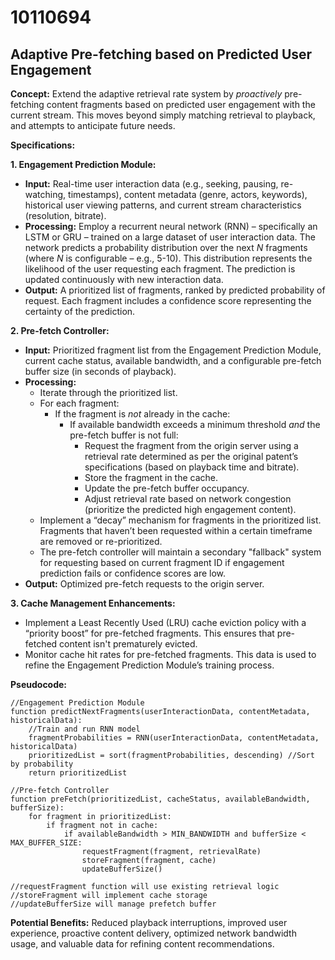 # 10110694

## Adaptive Pre-fetching based on Predicted User Engagement

**Concept:** Extend the adaptive retrieval rate system by *proactively* pre-fetching content fragments based on predicted user engagement with the current stream. This moves beyond simply matching retrieval to playback, and attempts to anticipate future needs.

**Specifications:**

**1. Engagement Prediction Module:**

   *   **Input:** Real-time user interaction data (e.g., seeking, pausing, re-watching, timestamps), content metadata (genre, actors, keywords), historical user viewing patterns, and current stream characteristics (resolution, bitrate).
   *   **Processing:** Employ a recurrent neural network (RNN) – specifically an LSTM or GRU – trained on a large dataset of user interaction data. The network predicts a probability distribution over the next *N* fragments (where *N* is configurable – e.g., 5-10).  This distribution represents the likelihood of the user requesting each fragment. The prediction is updated continuously with new interaction data.
   *   **Output:** A prioritized list of fragments, ranked by predicted probability of request.  Each fragment includes a confidence score representing the certainty of the prediction.

**2. Pre-fetch Controller:**

   *   **Input:** Prioritized fragment list from the Engagement Prediction Module, current cache status, available bandwidth, and a configurable pre-fetch buffer size (in seconds of playback).
   *   **Processing:**
        *   Iterate through the prioritized list.
        *   For each fragment:
            *   If the fragment is *not* already in the cache:
                *   If available bandwidth exceeds a minimum threshold *and* the pre-fetch buffer is not full:
                    *   Request the fragment from the origin server using a retrieval rate determined as per the original patent’s specifications (based on playback time and bitrate).
                    *   Store the fragment in the cache.
                    *   Update the pre-fetch buffer occupancy.
                    *   Adjust retrieval rate based on network congestion (prioritize the predicted high engagement content).
        *   Implement a “decay” mechanism for fragments in the prioritized list. Fragments that haven’t been requested within a certain timeframe are removed or re-prioritized.
        *   The pre-fetch controller will maintain a secondary "fallback" system for requesting based on current fragment ID if engagement prediction fails or confidence scores are low.
   *   **Output:** Optimized pre-fetch requests to the origin server.

**3. Cache Management Enhancements:**

   *   Implement a Least Recently Used (LRU) cache eviction policy with a “priority boost” for pre-fetched fragments. This ensures that pre-fetched content isn't prematurely evicted.
   *   Monitor cache hit rates for pre-fetched fragments. This data is used to refine the Engagement Prediction Module’s training process.

**Pseudocode:**

```
//Engagement Prediction Module
function predictNextFragments(userInteractionData, contentMetadata, historicalData):
    //Train and run RNN model
    fragmentProbabilities = RNN(userInteractionData, contentMetadata, historicalData)
    prioritizedList = sort(fragmentProbabilities, descending) //Sort by probability
    return prioritizedList

//Pre-fetch Controller
function preFetch(prioritizedList, cacheStatus, availableBandwidth, bufferSize):
    for fragment in prioritizedList:
        if fragment not in cache:
            if availableBandwidth > MIN_BANDWIDTH and bufferSize < MAX_BUFFER_SIZE:
                requestFragment(fragment, retrievalRate)
                storeFragment(fragment, cache)
                updateBufferSize()

//requestFragment function will use existing retrieval logic
//storeFragment will implement cache storage
//updateBufferSize will manage prefetch buffer
```

**Potential Benefits:** Reduced playback interruptions, improved user experience, proactive content delivery, optimized network bandwidth usage, and valuable data for refining content recommendations.